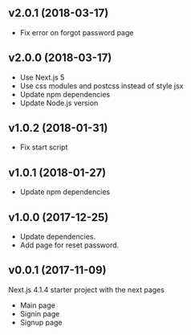 ## v2.0.1 (2018-03-17)

- Fix error on forgot password page

## v2.0.0 (2018-03-17)

- Use Next.js 5
- Use css modules and postcss instead of style jsx
- Update npm dependencies
- Update Node.js version

## v1.0.2 (2018-01-31)

- Fix start script

## v1.0.1 (2018-01-27)

- Update npm dependencies

## v1.0.0 (2017-12-25)

- Update dependencies.
- Add page for reset password.

## v0.0.1 (2017-11-09)

Next.js 4.1.4 starter project with the next pages
  - Main page
  - Signin page
  - Signup page
